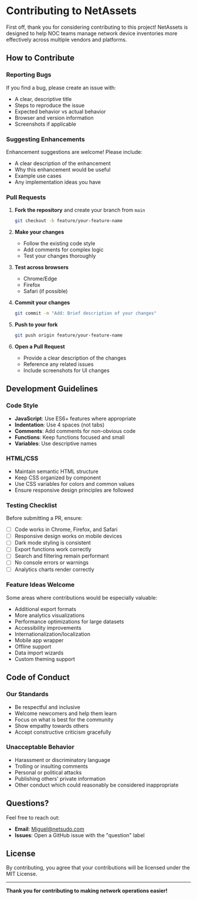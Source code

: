 # Contributing to NetAssets

First off, thank you for considering contributing to this project! NetAssets is designed to help NOC teams manage network device inventories more effectively across multiple vendors and platforms.

## How to Contribute

### Reporting Bugs

If you find a bug, please create an issue with:
- A clear, descriptive title
- Steps to reproduce the issue
- Expected behavior vs actual behavior
- Browser and version information
- Screenshots if applicable

### Suggesting Enhancements

Enhancement suggestions are welcome! Please include:
- A clear description of the enhancement
- Why this enhancement would be useful
- Example use cases
- Any implementation ideas you have

### Pull Requests

1. **Fork the repository** and create your branch from `main`
   ```bash
   git checkout -b feature/your-feature-name
   ```

2. **Make your changes**
   - Follow the existing code style
   - Add comments for complex logic
   - Test your changes thoroughly

3. **Test across browsers**
   - Chrome/Edge
   - Firefox
   - Safari (if possible)

4. **Commit your changes**
   ```bash
   git commit -m "Add: Brief description of your changes"
   ```

5. **Push to your fork**
   ```bash
   git push origin feature/your-feature-name
   ```

6. **Open a Pull Request**
   - Provide a clear description of the changes
   - Reference any related issues
   - Include screenshots for UI changes

## Development Guidelines

### Code Style

- **JavaScript**: Use ES6+ features where appropriate
- **Indentation**: Use 4 spaces (not tabs)
- **Comments**: Add comments for non-obvious code
- **Functions**: Keep functions focused and small
- **Variables**: Use descriptive names

### HTML/CSS

- Maintain semantic HTML structure
- Keep CSS organized by component
- Use CSS variables for colors and common values
- Ensure responsive design principles are followed

### Testing Checklist

Before submitting a PR, ensure:
- [ ] Code works in Chrome, Firefox, and Safari
- [ ] Responsive design works on mobile devices
- [ ] Dark mode styling is consistent
- [ ] Export functions work correctly
- [ ] Search and filtering remain performant
- [ ] No console errors or warnings
- [ ] Analytics charts render correctly

### Feature Ideas Welcome

Some areas where contributions would be especially valuable:
- Additional export formats
- More analytics visualizations
- Performance optimizations for large datasets
- Accessibility improvements
- Internationalization/localization
- Mobile app wrapper
- Offline support
- Data import wizards
- Custom theming support

## Code of Conduct

### Our Standards

- Be respectful and inclusive
- Welcome newcomers and help them learn
- Focus on what is best for the community
- Show empathy towards others
- Accept constructive criticism gracefully

### Unacceptable Behavior

- Harassment or discriminatory language
- Trolling or insulting comments
- Personal or political attacks
- Publishing others' private information
- Other conduct which could reasonably be considered inappropriate

## Questions?

Feel free to reach out:
- **Email**: Miguel@netsudo.com
- **Issues**: Open a GitHub issue with the "question" label

## License

By contributing, you agree that your contributions will be licensed under the MIT License.

---

**Thank you for contributing to making network operations easier!**
